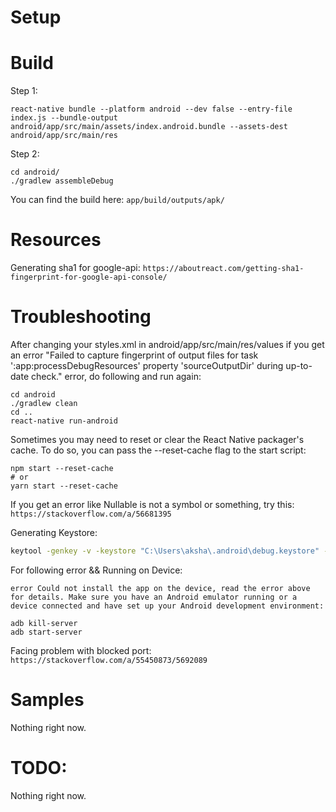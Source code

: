 # Setup

# Build

Step 1:

```
react-native bundle --platform android --dev false --entry-file index.js --bundle-output android/app/src/main/assets/index.android.bundle --assets-dest android/app/src/main/res
```

Step 2:

```
cd android/
./gradlew assembleDebug
```

You can find the build here: `app/build/outputs/apk/`

# Resources

Generating sha1 for google-api:
`https://aboutreact.com/getting-sha1-fingerprint-for-google-api-console/`

# Troubleshooting

After changing your styles.xml in android/app/src/main/res/values if you get an error "Failed to capture fingerprint of output files for task ':app:processDebugResources' property 'sourceOutputDir' during up-to-date check." error, do following and run again:

```
cd android
./gradlew clean
cd ..
react-native run-android
```

Sometimes you may need to reset or clear the React Native packager's cache. To do so, you can pass the --reset-cache flag to the start script:

```
npm start --reset-cache
# or
yarn start --reset-cache
```

If you get an error like Nullable is not a symbol or something, try this:
`https://stackoverflow.com/a/56681395`

Generating Keystore:

```bash
keytool -genkey -v -keystore "C:\Users\aksha\.android\debug.keystore" -storepass android -alias androiddebugkey -keypass android -dname "CN=Android Debug,O=Android,C=US"
```

For following error && Running on Device:

`error Could not install the app on the device, read the error above for details. Make sure you have an Android emulator running or a device connected and have set up your Android development environment:`

```
adb kill-server
adb start-server
```

Facing problem with blocked port:
`https://stackoverflow.com/a/55450873/5692089`

# Samples

Nothing right now.

# TODO:

Nothing right now.
